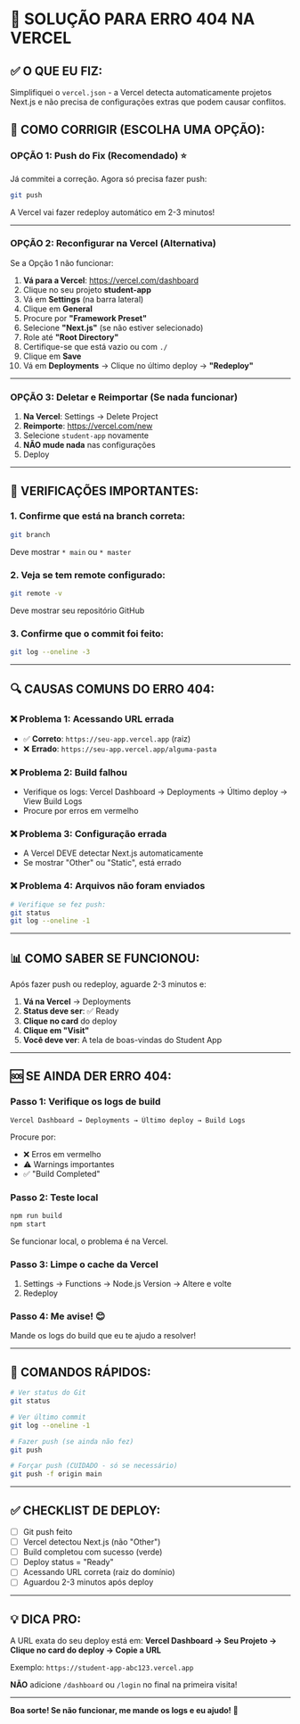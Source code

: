 # 🔧 SOLUÇÃO PARA ERRO 404 NA VERCEL

## ✅ O QUE EU FIZ:

Simplifiquei o `vercel.json` - a Vercel detecta automaticamente projetos Next.js e não precisa de configurações extras que podem causar conflitos.

## 🚀 COMO CORRIGIR (ESCOLHA UMA OPÇÃO):

### **OPÇÃO 1: Push do Fix (Recomendado) ⭐**

Já commitei a correção. Agora só precisa fazer push:

```bash
git push
```

A Vercel vai fazer redeploy automático em 2-3 minutos!

---

### **OPÇÃO 2: Reconfigurar na Vercel (Alternativa)**

Se a Opção 1 não funcionar:

1. **Vá para a Vercel**: https://vercel.com/dashboard
2. Clique no seu projeto **student-app**
3. Vá em **Settings** (na barra lateral)
4. Clique em **General**
5. Procure por **"Framework Preset"**
6. Selecione **"Next.js"** (se não estiver selecionado)
7. Role até **"Root Directory"**
8. Certifique-se que está vazio ou com `./`
9. Clique em **Save**
10. Vá em **Deployments** → Clique no último deploy → **"Redeploy"**

---

### **OPÇÃO 3: Deletar e Reimportar (Se nada funcionar)**

1. **Na Vercel**: Settings → Delete Project
2. **Reimporte**: https://vercel.com/new
3. Selecione `student-app` novamente
4. **NÃO mude nada** nas configurações
5. Deploy

---

## 🎯 VERIFICAÇÕES IMPORTANTES:

### 1. Confirme que está na branch correta:
```bash
git branch
```
Deve mostrar `* main` ou `* master`

### 2. Veja se tem remote configurado:
```bash
git remote -v
```
Deve mostrar seu repositório GitHub

### 3. Confirme que o commit foi feito:
```bash
git log --oneline -3
```

---

## 🔍 CAUSAS COMUNS DO ERRO 404:

### ❌ **Problema 1: Acessando URL errada**
- ✅ **Correto**: `https://seu-app.vercel.app` (raiz)
- ❌ **Errado**: `https://seu-app.vercel.app/alguma-pasta`

### ❌ **Problema 2: Build falhou**
- Verifique os logs: Vercel Dashboard → Deployments → Último deploy → View Build Logs
- Procure por erros em vermelho

### ❌ **Problema 3: Configuração errada**
- A Vercel DEVE detectar Next.js automaticamente
- Se mostrar "Other" ou "Static", está errado

### ❌ **Problema 4: Arquivos não foram enviados**
```bash
# Verifique se fez push:
git status
git log --oneline -1
```

---

## 📊 COMO SABER SE FUNCIONOU:

Após fazer push ou redeploy, aguarde 2-3 minutos e:

1. **Vá na Vercel** → Deployments
2. **Status deve ser**: ✅ Ready
3. **Clique no card** do deploy
4. **Clique em "Visit"**
5. **Você deve ver**: A tela de boas-vindas do Student App

---

## 🆘 SE AINDA DER ERRO 404:

### **Passo 1**: Verifique os logs de build
```
Vercel Dashboard → Deployments → Último deploy → Build Logs
```
Procure por:
- ❌ Erros em vermelho
- ⚠️ Warnings importantes
- ✅ "Build Completed"

### **Passo 2**: Teste local
```bash
npm run build
npm start
```
Se funcionar local, o problema é na Vercel.

### **Passo 3**: Limpe o cache da Vercel
1. Settings → Functions → Node.js Version → Altere e volte
2. Redeploy

### **Passo 4**: Me avise! 😊
Mande os logs do build que eu te ajudo a resolver!

---

## 🎯 COMANDOS RÁPIDOS:

```bash
# Ver status do Git
git status

# Ver último commit
git log --oneline -1

# Fazer push (se ainda não fez)
git push

# Forçar push (CUIDADO - só se necessário)
git push -f origin main
```

---

## ✅ CHECKLIST DE DEPLOY:

- [ ] Git push feito
- [ ] Vercel detectou Next.js (não "Other")
- [ ] Build completou com sucesso (verde)
- [ ] Deploy status = "Ready"
- [ ] Acessando URL correta (raiz do domínio)
- [ ] Aguardou 2-3 minutos após deploy

---

## 💡 DICA PRO:

A URL exata do seu deploy está em:
**Vercel Dashboard → Seu Projeto → Clique no card do deploy → Copie a URL**

Exemplo: `https://student-app-abc123.vercel.app`

**NÃO** adicione `/dashboard` ou `/login` no final na primeira visita!

---

**Boa sorte! Se não funcionar, me mande os logs e eu ajudo! 🚀**

